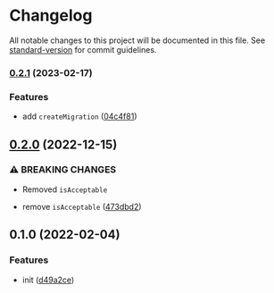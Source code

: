 # Changelog

All notable changes to this project will be documented in this file. See [standard-version](https://github.com/conventional-changelog/standard-version) for commit guidelines.

### [0.2.1](https://github.com/BlackGlory/extra-semver/compare/v0.2.0...v0.2.1) (2023-02-17)


### Features

* add `createMigration` ([04c4f81](https://github.com/BlackGlory/extra-semver/commit/04c4f81ff6f7928b5f84c9681f1c057a6c06d97c))

## [0.2.0](https://github.com/BlackGlory/extra-semver/compare/v0.1.0...v0.2.0) (2022-12-15)


### ⚠ BREAKING CHANGES

* Removed `isAcceptable`

* remove `isAcceptable` ([473dbd2](https://github.com/BlackGlory/extra-semver/commit/473dbd2d4b09876add0510f0e5f0e0a48378079a))

## 0.1.0 (2022-02-04)


### Features

* init ([d49a2ce](https://github.com/BlackGlory/extra-semver/commit/d49a2cee057105ff1f89a53a71e040c1d6cc1561))
